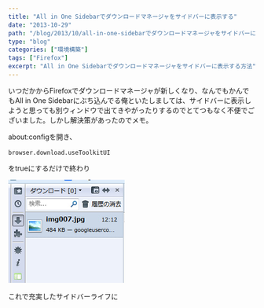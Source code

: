 ```yaml
---
title: "All in One Sidebarでダウンロードマネージャをサイドバーに表示する"
date: "2013-10-29"
path: "/blog/2013/10/all-in-one-sidebarでダウンロードマネージャをサイドバーに表/"
type: "blog"
categories: ["環境構築"]
tags: ["Firefox"] 
excerpt: "All in One Sidebarでダウンロードマネージャをサイドバーに表示する方法"
---
```


いつだかからFirefoxでダウンロードマネージャが新しくなり、なんでもかんでもAll in One Sidebarにぶち込んでる俺といたしましては、サイドバーに表示しようと思っても別ウィンドウで出てきやがったりするのでとてつもなく不便でございました。しかし解決策があったのでメモ。

about:configを開き、

```
browser.download.useToolkitUI
```

をtrueにするだけで終わり

![sidebar](./sidebar.jpg)

これで充実したサイドバーライフに
